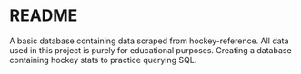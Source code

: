 # README

A basic database containing data scraped from hockey-reference. All data used in this project is purely for educational
purposes. Creating a database containing hockey stats to practice querying SQL.
